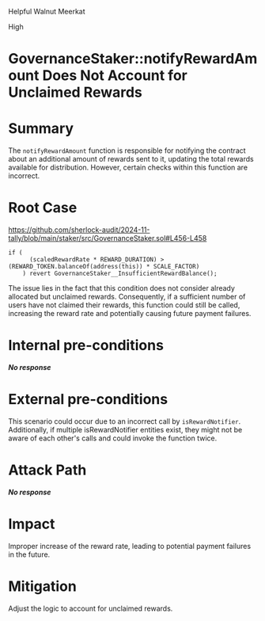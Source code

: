 Helpful Walnut Meerkat

High

# GovernanceStaker::notifyRewardAmount Does Not Account for Unclaimed Rewards

# Summary

The `notifyRewardAmount` function is responsible for notifying the contract about an additional amount of rewards sent to it, updating the total rewards available for distribution. However, certain checks within this function are incorrect.

# Root Case

https://github.com/sherlock-audit/2024-11-tally/blob/main/staker/src/GovernanceStaker.sol#L456-L458

```solidity
if (
      (scaledRewardRate * REWARD_DURATION) > (REWARD_TOKEN.balanceOf(address(this)) * SCALE_FACTOR)
    ) revert GovernanceStaker__InsufficientRewardBalance();
```

The issue lies in the fact that this condition does not consider already allocated but unclaimed rewards. Consequently, if a sufficient number of users have not claimed their rewards, this function could still be called, increasing the reward rate and potentially causing future payment failures.

# Internal pre-conditions

***No response***

# External pre-conditions

This scenario could occur due to an incorrect call by `isRewardNotifier`. Additionally, if multiple isRewardNotifier entities exist, they might not be aware of each other's calls and could invoke the function twice.

# Attack Path

***No response***

# Impact

Improper increase of the reward rate, leading to potential payment failures in the future.

# Mitigation

Adjust the logic to account for unclaimed rewards.